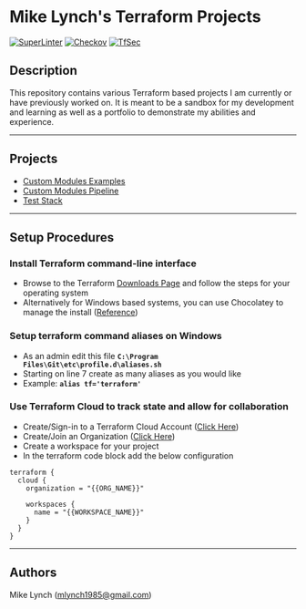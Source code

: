 # Mike Lynch's Terraform Projects

[![SuperLinter](https://github.com/mlynch1985/terraform/actions/workflows/superlinter.yaml/badge.svg?branch=main)](https://github.com/mlynch1985/terraform/actions/workflows/superlinter.yaml)
[![Checkov](https://github.com/mlynch1985/terraform/actions/workflows/checkov.yaml/badge.svg?branch=main)](https://github.com/mlynch1985/terraform/actions/workflows/checkov.yaml)
[![TfSec](https://github.com/mlynch1985/terraform/actions/workflows/tfsec.yaml/badge.svg?branch=main)](https://github.com/mlynch1985/terraform/actions/workflows/tfsec.yaml)

## Description

This repository contains various Terraform based projects I am currently or have previously worked on. It is meant to be a sandbox for my development and learning as well as a portfolio to demonstrate my abilities and experience.

----

## Projects

- [Custom Modules Examples](./custom-modules-examples/README.md)
- [Custom Modules Pipeline](./custom-modules-pipeline/README.md)
- [Test Stack](./test-stack/README.md)

----

## Setup Procedures

### Install Terraform command-line interface

- Browse to the Terraform [Downloads Page](https://www.terraform.io/downloads) and follow the steps for your operating system
- Alternatively for Windows based systems, you can use Chocolatey to manage the install ([Reference](https://community.chocolatey.org/packages/terraform))

### Setup terraform command aliases on Windows

- As an admin edit this file **`C:\Program Files\Git\etc\profile.d\aliases.sh`**
- Starting on line 7 create as many aliases as you would like
- Example: **`alias tf='terraform'`**

### Use Terraform Cloud to track state and allow for collaboration

- Create/Sign-in to a Terraform Cloud Account ([Click Here](https://app.terraform.io/session))
- Create/Join an Organization ([Click Here](https://app.terraform.io/app/settings/organizations))
- Create a workspace for your project
- In the terraform code block add the below configuration

```hcl
terraform {
  cloud {
    organization = "{{ORG_NAME}}"

    workspaces {
      name = "{{WORKSPACE_NAME}}"
    }
  }
}
```

----

## Authors

Mike Lynch ([mlynch1985@gmail.com](mailto:mlynch1985@gmail.com))
